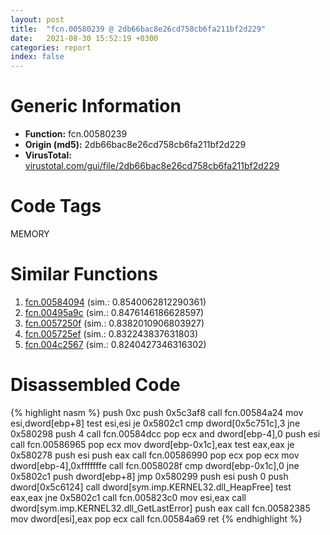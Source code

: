 ```yaml
---
layout: post
title:  "fcn.00580239 @ 2db66bac8e26cd758cb6fa211bf2d229"
date:   2021-08-30 15:52:19 +0300
categories: report
index: false
---
```


# Generic Information
- **Function:** fcn.00580239
- **Origin (md5):** 2db66bac8e26cd758cb6fa211bf2d229
- **VirusTotal:** [virustotal.com/gui/file/2db66bac8e26cd758cb6fa211bf2d229][virustotal_ref]

# Code Tags
<span class="tag" id="MEMORY">MEMORY</span>


# Similar Functions

1. [fcn.00584094][similar_1_ref] (sim.: 0.8540062812290361)
2. [fcn.00495a9c][similar_2_ref] (sim.: 0.8476146186628597)
3. [fcn.0057250f][similar_3_ref] (sim.: 0.8382010906803927)
4. [fcn.005725ef][similar_4_ref] (sim.: 0.832243837631803)
5. [fcn.004c2567][similar_5_ref] (sim.: 0.8240427346316302)


# Disassembled Code

{% highlight nasm %}
push 0xc
push 0x5c3af8
call fcn.00584a24
mov esi,dword[ebp+8]
test esi,esi
je 0x5802c1
cmp dword[0x5c751c],3
jne 0x580298
push 4
call fcn.00584dcc
pop ecx
and dword[ebp-4],0
push esi
call fcn.00586965
pop ecx
mov dword[ebp-0x1c],eax
test eax,eax
je 0x580278
push esi
push eax
call fcn.00586990
pop ecx
pop ecx
mov dword[ebp-4],0xfffffffe
call fcn.0058028f
cmp dword[ebp-0x1c],0
jne 0x5802c1
push dword[ebp+8]
jmp 0x580299
push esi
push 0
push dword[0x5c6124]
call dword[sym.imp.KERNEL32.dll_HeapFree]
test eax,eax
jne 0x5802c1
call fcn.005823c0
mov esi,eax
call dword[sym.imp.KERNEL32.dll_GetLastError]
push eax
call fcn.00582385
mov dword[esi],eax
pop ecx
call fcn.00584a69
ret 
{% endhighlight %}


[similar_1_ref]: /report/fcn.00584094@7453c96a6fbd42ec690b8deb53eafcba
[similar_2_ref]: /report/fcn.00495a9c@279a61b1e76da49531f1f16fd1102a2d
[similar_3_ref]: /report/fcn.0057250f@c60344b51fa39a329b92557d24ff7670
[similar_4_ref]: /report/fcn.005725ef@14b20b07906a36e23f2230c8042160f2
[similar_5_ref]: /report/fcn.004c2567@be7fba7cc724acf4ae2900d99e0fc9c3
[virustotal_ref]: https://www.virustotal.com/gui/file/2db66bac8e26cd758cb6fa211bf2d229